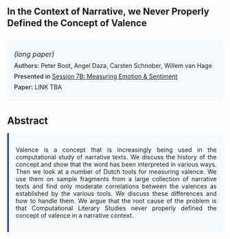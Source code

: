 
<style>    
    h2 {
        margin-top: 0;
        margin-bottom: 1.5rem;
        line-height: 1.3;
    }
    
    h3 {
        margin-top: 2rem;
        margin-bottom: 1rem;
        font-size: 1.4rem;
        font-weight:bold;
    }
    
    .metadata {
        background-color: #f7fafc;
        padding: 1rem;
        border-radius: 6px;
        margin-bottom: 2rem;
    }
    
    .metadata p {
        margin: 0.5rem 0;
    }
    
    .abstract {
        text-align: justify;
        padding: 1rem;
        background-color: #f7fafc;
        border-left: 4px solid #2c5282;
        border-radius: 0 6px 6px 0;
    }
    
    strong {
        color: #2d3748;
        font-weight: 600;
    }
</style>
<main role="main">
<h2>In the Context of Narrative, we Never Properly Defined the Concept of Valence</h2>

<section class="metadata">
<p style='font-size:1rem'><i>(long paper)</i></p>
<p><strong>Authors:</strong> Peter Boot, Angel Daza, Carsten Schnober, Willem van Hage</p>
<p><strong>Presented in</strong> <a href="/programme/#session7B">Session 7B: Measuring Emotion & Sentiment</a></p>
<p><strong>Paper:</strong> LINK TBA</p>
</section>

<section>
<h3>Abstract</h3>
<div class="abstract">
<p>Valence is a concept that is increasingly being used in the computational study of narrative texts. We discuss the history of the concept and show that the word has been interpreted in various ways. Then we look at a number of Dutch tools for measuring valence. We use them on sample fragments from a large collection of narrative texts and find only moderate correlations between the valences as established by the various tools. We discuss these differences and how to handle them. We argue that the root cause of the problem is that Computational Literary Studies never properly defined the concept of valence in a narrative context.</p>
</div>
</section>
</main>